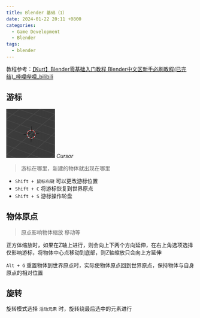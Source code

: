 ```yaml
---
title: Blender 基础（1）
date: 2024-01-22 20:11 +0800
categories:
  - Game Development
  - Blender
tags:
  - blender
---
```

教程参考：[【Kurt】Blender零基础入门教程 Blender中文区新手必刷教程(已完结)_哔哩哔哩_bilibili](https://www.bilibili.com/video/BV14u41147YH/?vd_source=47f8d232bdf6af18ba90af0727acfdc6)

## 游标

![Cursor](/assets/img/202401/Cursor.png)
_Cursor_

> 游标在哪里，新建的物体就出现在哪里

- `Shift + 鼠标右键` 可以更改游标位置
- `Shift + C` 将游标恢复到世界原点
- `Shift + S` 游标操作轮盘

## 物体原点

> 原点影响物体缩放 移动等

正方体缩放时，如果在Z轴上进行，则会向上下两个方向延伸，在右上角选项选择仅影响游标，将物体中心点移动到底部，则Z轴缩放只会向上方延伸

`Alt + G` 重置物体到世界原点时，实际使物体原点回到世界原点，保持物体与自身原点的相对位置

## 旋转

旋转模式选择 `活动元素` 时，旋转绕最后选中的元素进行

